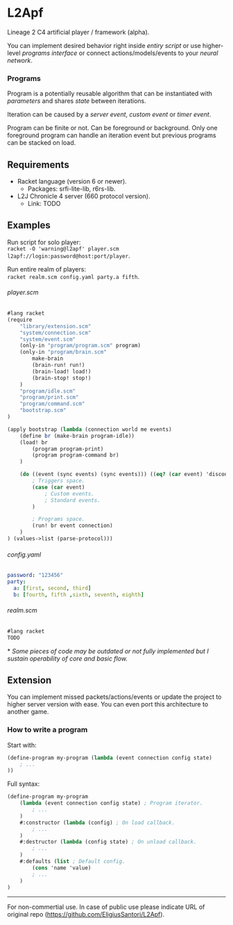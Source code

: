# L2Apf
Lineage 2 C4 artificial player / framework (alpha).

You can implement desired behavior right inside *entiry script* or use higher-level *programs interface* or connect actions/models/events to your *neural network*.

### Programs
Program is a potentially reusable algorithm that can be instantiated with *parameters* and shares *state* between iterations.

Iteration can be caused by a *server event*, *custom event* or *timer event*.

Program can be finite or not. Can be foreground or background. Only one foreground program can handle an iteration event but previous programs can be stacked on load.

## Requirements
* Racket language (version 6 or newer).
	* Packages: srfi-lite-lib, r6rs-lib.
* L2J Chronicle 4 server (660 protocol version).
	* Link: TODO

## Examples
Run script for solo player:  
`racket -O 'warning@l2apf' player.scm l2apf://login:password@host:port/player`.  

Run entire realm of players:  
`racket realm.scm config.yaml party.a fifth`.

###### player.scm
```scheme
#lang racket
(require
	"library/extension.scm"
	"system/connection.scm"
	"system/event.scm"
	(only-in "program/program.scm" program)
	(only-in "program/brain.scm"
		make-brain
		(brain-run! run!)
		(brain-load! load!)
		(brain-stop! stop!)
	)
	"program/idle.scm"
	"program/print.scm"
	"program/command.scm"
	"bootstrap.scm"
)

(apply bootstrap (lambda (connection world me events)
	(define br (make-brain program-idle))
	(load! br
		(program program-print)
		(program program-command br)
	)

	(do ((event (sync events) (sync events))) ((eq? (car event) 'disconnect))
		; Triggers space.
		(case (car event)
			; Custom events.
			; Standard events.
		)

		; Programs space.
		(run! br event connection)
	)
) (values->list (parse-protocol)))
```

###### config.yaml
```yaml
password: "123456"
party:
  a: [first, second, third]
  b: [fourth, fifth ,sixth, seventh, eighth]

```

###### realm.scm
```scheme
#lang racket
TODO
```

\* *Some pieces of code may be outdated or not fully implemented but I sustain operability of core and basic flow.*

## Extension
You can implement missed packets/actions/events or update the project to higher server version with ease.
You can even port this architecture to another game.

### How to write a program
Start with:
```scheme
(define-program my-program (lambda (event connection config state)
	; ...
))
```

Full syntax:
```scheme
(define-program my-program
	(lambda (event connection config state) ; Program iterator.
		; ...
	)
	#:constructor (lambda (config) ; On load callback.
		; ...
	)
	#:destructor (lambda (config state) ; On unload callback.
		; ...
	)
	#:defaults (list ; Default config.
		(cons 'name 'value)
		; ...
	)
)
```

---

For non-commertial use. In case of public use please indicate URL of original repo (https://github.com/EligiusSantori/L2Apf).
